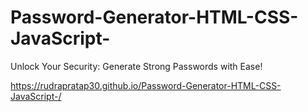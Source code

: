 # Password-Generator-HTML-CSS-JavaScript-
Unlock Your Security: Generate Strong Passwords with Ease!

https://rudrapratap30.github.io/Password-Generator-HTML-CSS-JavaScript-/
